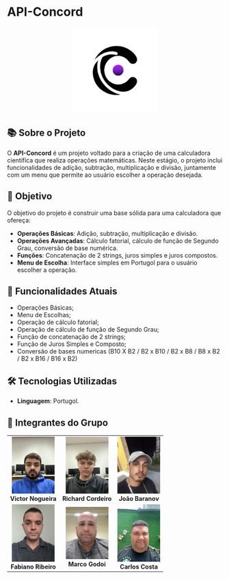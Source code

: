 # API-Concord

<div align="center">
  <img src="./IMG/concord-logo.png" style="width: 200px; height: 200px;" alt="API-Concord Logo"/>
</div>

## 📚 Sobre o Projeto

O **API-Concord** é um projeto voltado para a criação de uma calculadora científica que realiza operações matemáticas. Neste estágio, o projeto inclui funcionalidades de adição, subtração, multiplicação e divisão, juntamente com um menu que permite ao usuário escolher a operação desejada.

## 🎯 Objetivo

O objetivo do projeto é construir uma base sólida para uma calculadora que ofereça:

- **Operações Básicas**: Adição, subtração, multiplicação e divisão.
- **Operações Avançadas**: Cálculo fatorial, cálculo de função de Segundo Grau, conversão de base numérica.
- **Funções**: Concatenação de 2 strings, juros simples e juros compostos.
- **Menu de Escolha**: Interface simples em Portugol para o usuário escolher a operação.

## 🚀 Funcionalidades Atuais

- Operações Básicas;
- Menu de Escolhas;
- Operação de cálculo fatorial;
- Operação de cálculo de função de Segundo Grau;
- Função de concatenação de 2 strings;
- Função de Juros Simples e Composto;
- Conversão de bases numericas (B10 X B2 / B2 x B10 / B2 x B8 / B8 x B2 / B2 x B16 / B16 x B2)

## 🛠️ Tecnologias Utilizadas

- **Linguagem**: Portugol.

## 👥 Integrantes do Grupo

<div align="center">
  <table>
    <tr>
      <td align="center">
        <img src="./IMG/victor.jpeg" width="100px;" alt="Integrante 1"/>
        <br />
        <b>Victor Nogueira</b>
      </td>
      <td align="center">
        <img src="./IMG/richard.jpeg" width="100px;" alt="Integrante 2"/>
        <br />
        <b>Richard Cordeiro</b>
      </td>
      <td align="center">
        <img src="./IMG/joao.jpg" width="100px;" alt="Integrante 3"/>
        <br />
        <b>João Baranov</b>
      </td>
    </tr>
    <tr>
      <td align="center">
        <img src="./IMG/fabiano.jpg" width="100px;" alt="Integrante 4"/>
        <br />
        <b>Fabiano Ribeiro</b>
      </td>
      <td align="center">
        <img src="./IMG/marco.jpg" width="100px;" alt="Integrante 5"/>
        <br />
        <b>Marco Godoi</b>
      </td>
      <td align="center">
        <img src="./IMG/carlos.jpg" width="100px;" alt="Integrante 6"/>
        <br />
        <b>Carlos Costa</b>
      </td>
    </tr>
  </table>
</div>
